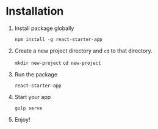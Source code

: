 # Installation

1. Install package globally

   `npm install -g react-starter-app`
2. Create a new project directory and `cd` to that directory.
    
    `mkdir new-project`
    `cd new-project`
3. Run the package

   `react-starter-app`
4. Start your app

   `gulp serve`
5. Enjoy!